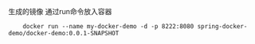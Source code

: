 生成的镜像 通过run命令放入容器
```
    docker run --name my-docker-demo -d -p 8222:8080 spring-docker-demo/docker-demo:0.0.1-SNAPSHOT
``` 